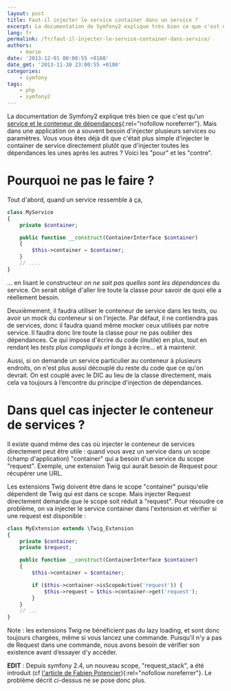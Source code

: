 ```yaml
---
layout: post
title: Faut-il injecter le service container dans un service ?
excerpt: La documentation de Symfony2 explique très bien ce que c'est qu'un service et le conteneur de dépendances. Mais dans une application on a souvent besoin d'injecter plusieurs services ou paramètres. Vous vous êtes déjà dit que c'était plus simple d'injecter le container de service directement plutôt que d'injecter toutes les dépendances les unes après les autres ? Voici les "pour" et les "contre".
lang: fr
permalink: /fr/faut-il-injecter-le-service-container-dans-service/
authors:
    - marie
date: '2013-12-01 00:00:55 +0100'
date_gmt: '2013-11-30 23:00:55 +0100'
categories:
    - symfony
tags:
    - php
    - symfony2
---
```


La documentation de Symfony2 explique très bien ce que c'est qu'un [service et le conteneur de dépendances](http://symfony.com/fr/doc/current/book/service_container.html){:rel="nofollow noreferrer"}. Mais dans une application on a souvent besoin d'injecter plusieurs services ou paramètres. Vous vous êtes déjà dit que c'était plus simple d'injecter le container de service directement plutôt que d'injecter toutes les dépendances les unes après les autres ? Voici les "pour" et les "contre".

Pourquoi ne pas le faire ?
==========================

Tout d'abord, quand un service ressemble à ça,

```php
class MyService
{
    private $container;

    public function __construct(ContainerInterface $container)
    {
        $this->container = $container;
    }
    // ....
}
```

... en lisant le constructeur *on ne sait pas quelles sont les dépendances* du service. On serait obligé d'aller lire toute la classe pour savoir de quoi elle a réellement besoin.

Deuxièmement, il faudra utiliser le conteneur de service dans les tests, ou avoir un mock du conteneur si on l'injecte. Par défaut, il ne contiendra pas de services, donc il faudra quand même mocker ceux utilisés par notre service. Il faudra donc lire toute la classe pour ne pas oublier des dépendances. Ce qui impose d'écrire du code (inutile) en plus, tout en rendant les *tests plus compliqués et longs* à écrire... et à maintenir.

Aussi, si on demande un service particulier au conteneur à plusieurs endroits, on n'est plus aussi découplé du reste du code que ce qu'on devrait. On est couplé avec le DIC au lieu de la classe directement, mais cela va toujours à l’encontre du principe d'injection de dépendances.

Dans quel cas injecter le conteneur de services ?
=================================================

Il existe quand même des cas où injecter le conteneur de services directement peut être utile : quand vous avez un service dans un scope (champ d'application) "container" qui a besoin d'un service du scope "request". Exemple, une extension Twig qui aurait besoin de Request pour récupérer une URL.

Les extensions Twig doivent être dans le scope "container" puisqu'elle dépendent de Twig qui est dans ce scope. Mais injecter Request directement demande que le scope soit réduit à "request". Pour résoudre ce problème, on va injecter le service container dans l'extension et vérifier si une request est disponible :

```php
class MyExtension extends \Twig_Extension
{
    private $container;
    private $request;

    public function __construct(ContainerInterface $container)
    {
        $this->container = $container;

        if ($this->container->isScopeActive('request')) {
            $this->request = $this->container->get('request');
        }
    }
    // ...
}
```

Note : les extensions Twig ne bénéficient pas du lazy loading, et sont donc toujours chargées, même si vous lancez une commande. Puisqu’il n'y a pas de Request dans une commande, nous avons besoin de vérifier son existence avant d’essayer d'y accéder.

**EDIT** : Depuis symfony 2.4, un nouveau scope, "request\_stack", a été introduit (cf [l'article de Fabien Potencier](http://symfony.com/blog/new-in-symfony-2-4-the-request-stack)){:rel="nofollow noreferrer"}. Le problème décrit ci-dessus ne se pose donc plus.
